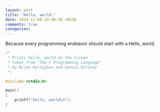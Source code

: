 ```yaml
---
layout: post
title: "Hello, world."
date: 2014-11-08 22:40:28 +0530
comments: true
categories: 
---
```

Because every programming endeavor should start with a Hello, world.

~~~ C
/*
 * Prints Hello, world on the screen
 * taken from "The C Programming Language"
 * by Brian Kernighan and Dennis Ritchie
 */

#include <stdio.h>

main()
{
    printf("hello, world\n");
}
~~~

